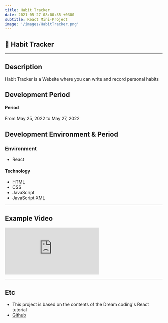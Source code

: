 ```yaml
---
title: Habit Tracker
date: 2021-05-27 08:00:35 +0300
subtitle: React Mini-Project
image: '/images/HabitTracker.png'
---
```


## :mag_right: Habit Tracker <br/>

___

## Description
Habit Tracker is a Website where you can write and record personal habits<br/>

## Development Period <br/>
#### Period<br/>
From May 25, 2022 to May 27, 2022 <br/>

## Development Environment & Period <br/>
### Environment<br/>
* React

#### Technology<br/>
* HTML
* CSS
* JavaScript
* JavaScript XML

___

## Example Video <br/>
<p><iframe src="https://www.youtube.com/embed/wWpwLyAiibo" frameborder="0" allowfullscreen></iframe></p>

___

## Etc
* This project is based on the contents of the Dream coding's React tutorial<br/>
* [Github](https://github.com/HongDaye71/JS_CatchTheCarrot)<br/>